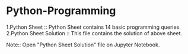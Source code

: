 # Python-Programming

1.Python Sheet :: Python Sheet contains 14 basic programming queries.
2.Python Sheet Solution :: This file contains the solution of above sheet.

Note:: Open "Python Sheet Solution"  file on Jupyter Notebook.
